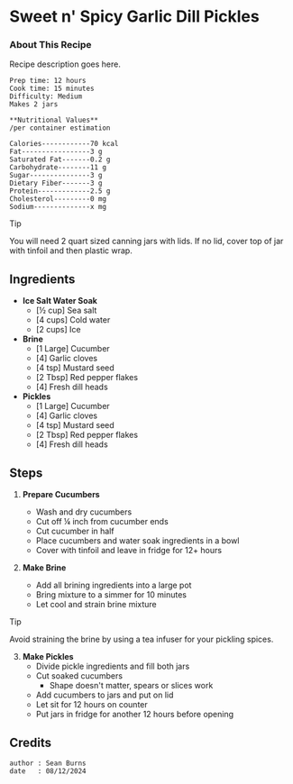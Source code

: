 # Sweet n' Spicy Garlic Dill Pickles
### About This Recipe

Recipe description goes here. 

```
Prep time: 12 hours
Cook time: 15 minutes 
Difficulty: Medium
Makes 2 jars
```

```
**Nutritional Values**
/per container estimation

Calories------------70 kcal
Fat-----------------3 g
Saturated Fat-------0.2 g
Carbohydrate--------11 g
Sugar---------------3 g
Dietary Fiber-------3 g
Protein-------------2.5 g
Cholesterol---------0 mg
Sodium--------------x mg
```

> [!TIP]
> You will need 2 quart sized canning jars with lids. If no lid, cover top of jar with tinfoil and then plastic wrap.

## Ingredients

- **Ice Salt Water Soak**
    - [½ cup] Sea salt
    - [4 cups] Cold water
    - [2 cups] Ice
- **Brine**
    - [1 Large] Cucumber
    - [4] Garlic cloves
    - [4 tsp] Mustard seed
    - [2 Tbsp] Red pepper flakes
    - [4] Fresh dill heads
- **Pickles**
    - [1 Large] Cucumber
    - [4] Garlic cloves
    - [4 tsp] Mustard seed
    - [2 Tbsp] Red pepper flakes
    - [4] Fresh dill heads

## Steps

1. **Prepare Cucumbers**
    - Wash and dry cucumbers
    - Cut off ¼ inch from cucumber ends
    - Cut cucumber in half
    - Place cucumbers and water soak ingredients in a bowl
    - Cover with tinfoil and leave in fridge for 12+ hours

2. **Make Brine**
    - Add all brining ingredients into a large pot
    - Bring mixture to a simmer for 10 minutes
    - Let cool and strain brine mixture

> [!TIP]
> Avoid straining the brine by using a tea infuser for your pickling spices.

3. **Make Pickles**
    - Divide pickle ingredients and fill both jars
    - Cut soaked cucumbers
        - Shape doesn't matter, spears or slices work
    - Add cucumbers to jars and put on lid
    - Let sit for 12 hours on counter
    - Put jars in fridge for another 12 hours before opening

## Credits
```
author : Sean Burns
date   : 08/12/2024
```